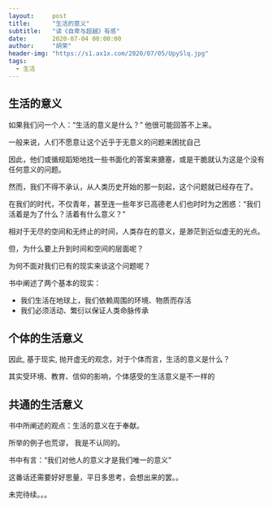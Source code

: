 ```yaml
---
layout:     post
title:      "生活的意义"
subtitle:   "读《自卑与超越》有感"
date:       2020-07-04 00:00:00
author:     "胡荣"
header-img: "https://s1.ax1x.com/2020/07/05/UpySlq.jpg"
tags:
  - 生活
---
```


## 生活的意义

如果我们问一个人：“生活的意义是什么？” 他很可能回答不上来。

一般来说，人们不愿意让这个近乎于无意义的问题来困扰自己

因此，他们或循规蹈矩地找一些书面化的答案来搪塞，或是干脆就认为这是个没有任何意义的问题。

然而，我们不得不承认，从人类历史开始的那一刻起，这个问题就已经存在了。

在我们的时代，不仅青年，甚至连一些年岁已高德老人们也时时为之困惑：“我们活着是为了什么？活着有什么意义？”

相对于无尽的空间和无终止的时间，人类存在的意义，是渺茫到近似虚无的光点。

但，为什么要上升到时间和空间的层面呢？

为何不面对我们已有的现实来谈这个问题呢？

书中阐述了两个基本的现实：
- 我们生活在地球上，我们依赖周围的环境、物质而存活
- 我们必须活动、繁衍以保证人类命脉传承

## 个体的生活意义

因此, 基于现实, 抛开虚无的观念，对于个体而言，生活的意义是什么？

其实受环境、教育、信仰的影响，个体感受的生活意义是不一样的

## 共通的生活意义

书中所阐述的观点：生活的意义在于奉献。

所举的例子也荒谬， 我是不认同的。

书中有言：“我们对他人的意义才是我们唯一的意义”

这番话还需要好好思量，平日多思考，会想出来的罢。。

未完待续。。。